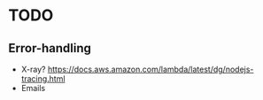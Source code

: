 # TODO

## Error-handling

- X-ray? https://docs.aws.amazon.com/lambda/latest/dg/nodejs-tracing.html
- Emails
